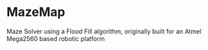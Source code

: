 # MazeMap
Maze Solver using a Flood Fill algorithm, originally built for an Atmel Mega2560 based robotic platform 
